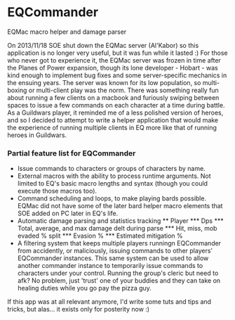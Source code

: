 # EQCommander
EQMac macro helper and damage parser

On 2013/11/18 SOE shut down the EQMac server (Al'Kabor) so this application is no longer very useful, but it was fun while it lasted :) For those who never got to experience it, the EQMac server was frozen in time after the Planes of Power expansion, though its lone developer - Hobart - was kind enough to implement bug fixes and some server-specific mechanics in the ensuing years. The server was known for its low population, so multi-boxing or multi-client play was the norm. There was something really fun about running a few clients on a macbook and furiously swiping between spaces to issue a few commands on each character at a time during battle. As a Guildwars player, it reminded me of a less polished version of heroes, and so I decided to attempt to write a helper application that would make the experience of running multiple clients in EQ more like that of running heroes in Guildwars.

### Partial feature list for  EQCommander
* Issue commands to characters or groups of characters by name.
* External macros with the ability to process runtime arguments. Not limited to EQ's basic macro lengths and syntax (though you could execute those macros too).
* Command scheduling and loops, to make playing bards possible. EQMac did not have some of the later bard helper macro elements that SOE added on PC later in EQ's life.
* Automatic damage parsing and statistics tracking
** Player
*** Dps
*** Total, average, and max damage delt during parse
*** Hit, miss, mob evaded % split
*** Evasion %
*** Estimated mitigation %
* A filtering system that keeps multiple players runningn EQCommander from accidently, or maliciously, issuing commands to other players' EQCommander instances. This same system can be used to allow another commander instance to temporarily issue commands to characters under your control. Running the group's cleric but need to afk? No problem, just 'trust' one of your buddies and they can take on healing duties while you go pay the pizza guy.

If this app was at all relevant anymore, I'd write some tuts and tips and tricks, but alas... it exists only for posterity now :)

